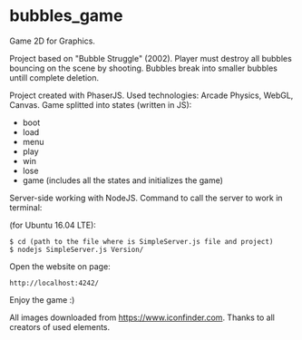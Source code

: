 # bubbles_game
Game 2D for Graphics. 

Project based on "Bubble Struggle" (2002).
Player must destroy all bubbles bouncing on the scene by shooting.
Bubbles break into smaller bubbles untill complete deletion. 

Project created with PhaserJS. Used technologies: Arcade Physics, WebGL, Canvas.
Game splitted into states (written in JS):
- boot
- load
- menu
- play
- win
- lose
- game (includes all the states and initializes the game)

Server-side working with NodeJS. 
Command to call the server to work in terminal:

(for Ubuntu 16.04 LTE):
	
	$ cd (path to the file where is SimpleServer.js file and project)
	$ nodejs SimpleServer.js Version/

Open the website on page:

	http://localhost:4242/

Enjoy the game :)


All images downloaded from https://www.iconfinder.com. Thanks to all creators of used elements.
